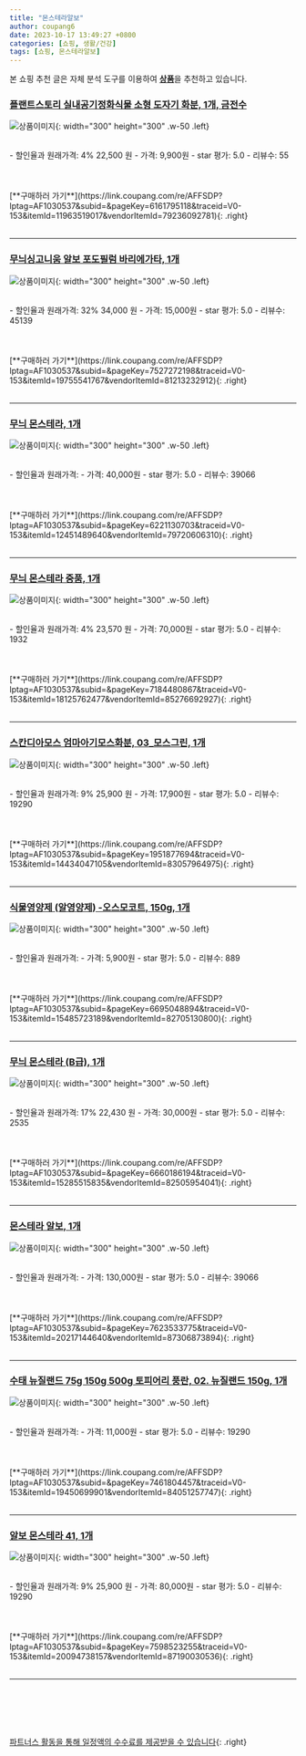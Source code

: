 ```yaml
---
title: "몬스테라알보"
author: coupang6
date: 2023-10-17 13:49:27 +0800
categories: [쇼핑, 생활/건강]
tags: [쇼핑, 몬스테라알보]
---
```


본 쇼핑 추천 글은 자체 분석 도구를 이용하여 [**상품**](https://link.coupang.com/a/bao1ui)을 추천하고 있습니다.

### [플랜트스토리 실내공기정화식물 소형 도자기 화분, 1개, 금전수](https://link.coupang.com/re/AFFSDP?lptag=AF1030537&subid=&pageKey=6161795118&traceid=V0-153&itemId=11963519017&vendorItemId=79236092781)

![상품이미지](https://thumbnail6.coupangcdn.com/thumbnails/remote/230x230ex/image/vendor_inventory/fa1d/434c7c0125549d72be1c0ecf11cd2911f55fa6150577274942199b3b5471.jpg){: width="300" height="300" .w-50 .left}


<br>
- 할인율과 원래가격: 4%  22,500   원
- 가격: 9,900원
- star 평가: 5.0
- 리뷰수: 55
<br>
<br>
<br>
<br>
[**구매하러 가기**](https://link.coupang.com/re/AFFSDP?lptag=AF1030537&subid=&pageKey=6161795118&traceid=V0-153&itemId=11963519017&vendorItemId=79236092781){: .right}
<br>
<br>

---

### [무늬싱고니움 알보 포도필럼 바리에가타, 1개](https://link.coupang.com/re/AFFSDP?lptag=AF1030537&subid=&pageKey=7527272198&traceid=V0-153&itemId=19755541767&vendorItemId=81213232912)

![상품이미지](https://thumbnail7.coupangcdn.com/thumbnails/remote/230x230ex/image/vendor_inventory/7dd2/02a1d8ce03750cbb3d3c416ca62b7801af5cea11af9baaa1f29edac2765e.jpg){: width="300" height="300" .w-50 .left}


<br>
- 할인율과 원래가격: 32%  34,000   원
- 가격: 15,000원
- star 평가: 5.0
- 리뷰수: 45139
<br>
<br>
<br>
<br>
[**구매하러 가기**](https://link.coupang.com/re/AFFSDP?lptag=AF1030537&subid=&pageKey=7527272198&traceid=V0-153&itemId=19755541767&vendorItemId=81213232912){: .right}
<br>
<br>

---

### [무늬 몬스테라, 1개](https://link.coupang.com/re/AFFSDP?lptag=AF1030537&subid=&pageKey=6221130703&traceid=V0-153&itemId=12451489640&vendorItemId=79720606310)

![상품이미지](https://thumbnail6.coupangcdn.com/thumbnails/remote/230x230ex/image/vendor_inventory/6992/363668363fc9027544cf666e94c2a6c9f2e3308d18436efd2337a5398d17.jpg){: width="300" height="300" .w-50 .left}


<br>
- 할인율과 원래가격: 
- 가격: 40,000원
- star 평가: 5.0
- 리뷰수: 39066
<br>
<br>
<br>
<br>
[**구매하러 가기**](https://link.coupang.com/re/AFFSDP?lptag=AF1030537&subid=&pageKey=6221130703&traceid=V0-153&itemId=12451489640&vendorItemId=79720606310){: .right}
<br>
<br>

---

### [무늬 몬스테라 중품, 1개](https://link.coupang.com/re/AFFSDP?lptag=AF1030537&subid=&pageKey=7184480867&traceid=V0-153&itemId=18125762477&vendorItemId=85276692927)

![상품이미지](https://thumbnail6.coupangcdn.com/thumbnails/remote/230x230ex/image/vendor_inventory/fbf6/54b0fa898f6623eb3987d2ffa08b66aa95898f17d5422b1795d689bcd1e5.jpg){: width="300" height="300" .w-50 .left}


<br>
- 할인율과 원래가격: 4%  23,570   원
- 가격: 70,000원
- star 평가: 5.0
- 리뷰수: 1932
<br>
<br>
<br>
<br>
[**구매하러 가기**](https://link.coupang.com/re/AFFSDP?lptag=AF1030537&subid=&pageKey=7184480867&traceid=V0-153&itemId=18125762477&vendorItemId=85276692927){: .right}
<br>
<br>

---

### [스칸디아모스 엄마아기모스화분, 03_모스그린, 1개](https://link.coupang.com/re/AFFSDP?lptag=AF1030537&subid=&pageKey=1951877694&traceid=V0-153&itemId=14434047105&vendorItemId=83057964975)

![상품이미지](https://thumbnail9.coupangcdn.com/thumbnails/remote/230x230ex/image/vendor_inventory/0a28/f477048634801ca2a6f6ab8f1128d14420a6d9554e90c46275a3b3912c6f.jpg){: width="300" height="300" .w-50 .left}


<br>
- 할인율과 원래가격: 9%  25,900   원
- 가격: 17,900원
- star 평가: 5.0
- 리뷰수: 19290
<br>
<br>
<br>
<br>
[**구매하러 가기**](https://link.coupang.com/re/AFFSDP?lptag=AF1030537&subid=&pageKey=1951877694&traceid=V0-153&itemId=14434047105&vendorItemId=83057964975){: .right}
<br>
<br>

---

### [식물영양제 (알영양제) -오스모코트, 150g, 1개](https://link.coupang.com/re/AFFSDP?lptag=AF1030537&subid=&pageKey=6695048894&traceid=V0-153&itemId=15485723189&vendorItemId=82705130800)

![상품이미지](https://thumbnail7.coupangcdn.com/thumbnails/remote/230x230ex/image/vendor_inventory/3849/1f75bf7b1504e6e235b5fbc24b93825b33ab897e7abd69d8a9194eeb4f4d.jpeg){: width="300" height="300" .w-50 .left}


<br>
- 할인율과 원래가격: 
- 가격: 5,900원
- star 평가: 5.0
- 리뷰수: 889
<br>
<br>
<br>
<br>
[**구매하러 가기**](https://link.coupang.com/re/AFFSDP?lptag=AF1030537&subid=&pageKey=6695048894&traceid=V0-153&itemId=15485723189&vendorItemId=82705130800){: .right}
<br>
<br>

---

### [무늬 몬스테라 (B급), 1개](https://link.coupang.com/re/AFFSDP?lptag=AF1030537&subid=&pageKey=6660186194&traceid=V0-153&itemId=15285515835&vendorItemId=82505954041)

![상품이미지](https://thumbnail9.coupangcdn.com/thumbnails/remote/230x230ex/image/vendor_inventory/fa09/601a59254e669159105298a04aa418f7e9c04bad08a0688a4f020998763b.jpg){: width="300" height="300" .w-50 .left}


<br>
- 할인율과 원래가격: 17%  22,430   원
- 가격: 30,000원
- star 평가: 5.0
- 리뷰수: 2535
<br>
<br>
<br>
<br>
[**구매하러 가기**](https://link.coupang.com/re/AFFSDP?lptag=AF1030537&subid=&pageKey=6660186194&traceid=V0-153&itemId=15285515835&vendorItemId=82505954041){: .right}
<br>
<br>

---

### [몬스테라 알보, 1개](https://link.coupang.com/re/AFFSDP?lptag=AF1030537&subid=&pageKey=7623533775&traceid=V0-153&itemId=20217144640&vendorItemId=87306873894)

![상품이미지](https://thumbnail9.coupangcdn.com/thumbnails/remote/230x230ex/image/vendor_inventory/a6f2/fa174f504a01077195e3817776129d8f811604d913b654749aad26f3c5bb.jpeg){: width="300" height="300" .w-50 .left}


<br>
- 할인율과 원래가격: 
- 가격: 130,000원
- star 평가: 5.0
- 리뷰수: 39066
<br>
<br>
<br>
<br>
[**구매하러 가기**](https://link.coupang.com/re/AFFSDP?lptag=AF1030537&subid=&pageKey=7623533775&traceid=V0-153&itemId=20217144640&vendorItemId=87306873894){: .right}
<br>
<br>

---

### [수태 뉴질랜드 75g 150g 500g 토피어리 풍란, 02. 뉴질랜드 150g, 1개](https://link.coupang.com/re/AFFSDP?lptag=AF1030537&subid=&pageKey=7461804457&traceid=V0-153&itemId=19450699901&vendorItemId=84051257747)

![상품이미지](https://thumbnail7.coupangcdn.com/thumbnails/remote/230x230ex/image/vendor_inventory/7d85/3c53e1918c336ca35951481e6b2fe680dd9e83f7e5a43a273f0bd2e45950.jpg){: width="300" height="300" .w-50 .left}


<br>
- 할인율과 원래가격: 
- 가격: 11,000원
- star 평가: 5.0
- 리뷰수: 19290
<br>
<br>
<br>
<br>
[**구매하러 가기**](https://link.coupang.com/re/AFFSDP?lptag=AF1030537&subid=&pageKey=7461804457&traceid=V0-153&itemId=19450699901&vendorItemId=84051257747){: .right}
<br>
<br>

---

### [알보 몬스테라 41, 1개](https://link.coupang.com/re/AFFSDP?lptag=AF1030537&subid=&pageKey=7598523255&traceid=V0-153&itemId=20094738157&vendorItemId=87190030536)

![상품이미지](https://thumbnail6.coupangcdn.com/thumbnails/remote/230x230ex/image/vendor_inventory/9a6b/f82fdf7186f6b69d0c7bf737a4df509affc4b384064e9ff499359936b21f.jpeg){: width="300" height="300" .w-50 .left}


<br>
- 할인율과 원래가격: 9%  25,900   원
- 가격: 80,000원
- star 평가: 5.0
- 리뷰수: 19290
<br>
<br>
<br>
<br>
[**구매하러 가기**](https://link.coupang.com/re/AFFSDP?lptag=AF1030537&subid=&pageKey=7598523255&traceid=V0-153&itemId=20094738157&vendorItemId=87190030536){: .right}
<br>
<br>

---
<br><br><br><br><br> [파트너스 활동을 통해 일정액의 수수료를 제공받을 수 있습니다](https://link.coupang.com/a/bao1ui){: .right}